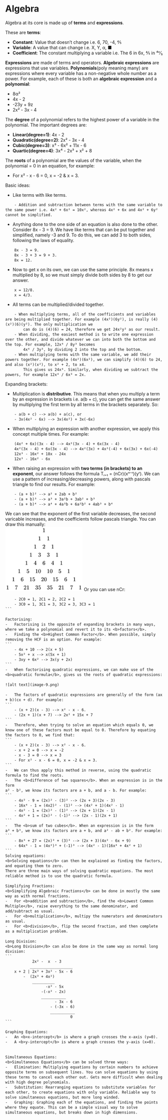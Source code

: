 # Algebra

Algebra at its core is made up of <b>terms</b> and <b>expressions</b>.

These are <b>terms</b>:
-	<b>Constant</b>: Value that doesn’t change i.e. 6, 70, -4, ⅘
-	<b>Variable</b>: A value that can change i.e. X, Y, α, ■
-	<b>Coefficient</b>: The constant multiplying a variable i.e. The 6 in 6x, ⅘ in ⁴ˣ⁄₅

<b>Expressions</b> are made of terms and operators. <b>Algebraic expressions</b> are expressions that use variables. <b>Polynomials</b>(poly meaning many) are expressions where every variable has a non-negative whole number as  a power. For example, each of these is both an <b>algebraic expression</b> and a <b>polynomial</b>:
-	8α²
-	4x - 2
-	-23y + 9z
-	2x² - 3x - 4

The <b>degree</b> of a polynomial refers to the highest power of a variable in the polynomial. The important degrees are:
-	<b>Linear(degree=1)</b>: 4x - 2
-	<b>Quadratic(degree=2)</b>: 2x² - 3x - 4
-	<b>Cubic(degree=3)</b>: x³ - 6x² + 11x - 6
-	<b>Quartic(degree=4)</b>: 3x⁴ - 2x³ + x² + 8

The <b>roots</b> of a polynomial are the values of the variable, when the polynomial = 0 in an equation, for example:
-	For x² - x - 6 = 0, x = -2 & x = 3.

Basic ideas:
-	Like terms with like terms. 
```     
    - Addition and subtraction between terms with the same variable to the same power i.e. 4x² + 6x² = 10x², whereas 4x² + 6x and 4x² + 6y² cannot be simplified.
```
-	Anything done to the one side of an equation is also done to the other. Consider 8x - 3 = 9. We have like terms that can be put together and simplified, namely -3 and 9. To do this, we can add 3 to both sides, following the laws of equality.
```
    8x - 3 = 9.
    8x - 3 + 3 = 9 + 3.
    8x = 12.
```
- Now to get x on its own, we can use the same principle. 8x means x multiplied by 8, so we must simply divide both sides by 8 to get our answer.
```
    x = 12/8.
    x = 4/3.
```
-	All terms can be multiplied/divided together.
```
    - When multiplying terms, all of the coefficients and variables are being multiplied together. For example (4x²)(6y²), is really (4)(x²)(6)(y²). The only multiplication we
        can do is (4)(6) = 24, therefore we get 24x²y² as our result. 
    - When dividing, the easiest method is to write one expression over the other, and divide whatever we can into both the bottom and the top. For example, 12x⁴ / 8y³ becomes 
        4x⁴ / 3y³, by dividing 2 into the top and the bottom. 
    - When multiplying terms with the same variable, we add their powers together. For example (4x²)(6x²), we can simplify (4)(6) to 24, and also (x²)(x²), to x² + 2, to x4. 
        This gives us 24x⁴. Similarly, when dividing we subtract the powers, for example 12x⁴ / 6x³ = 2x.
```
Expanding brackets: 
-	Multiplication is <b>distributive</b>. This means that when you multiply a term by an expression in brackets i.e. a(b + c), you can get the same answer by multiplying the first term by all terms in the brackets separately. So:
```
    - a(b + c) --> a(b) + a(c), or 
    - 3x(4x² - 6x) --> 3x(4x²) + 3x(-6x)
```
-	When multiplying an expression with another expression, we apply this concept multiple times. For example:
```
    (4x² + 6x)(3x - 4) --> 4x²(3x - 4) + 6x(3x - 4)
    4x²(3x - 4) + 6x(3x - 4) --> 4x²(3x) + 4x²(-4) + 6x(3x) + 6x(-4)
    12x³ - 16x² + 18x - 24x
    12x³ - 16x² - 6x
```
-   When raising an expression with <b>two terms (in brackets) to an exponent</b>, our answer follows the formula Tᵣ₊₁ = (nCr)(xⁿ⁻ʳ)(yʳ). We can use a pattern of increasing/decreasing powers, along with pascals triangle to find our results. For example:
```
    - (a + b)² --> a² + 2ab + b²
    - (a + b)³ --> a³ + 3a²b + 3ab² + b³
    - (a + b)⁴ --> a⁴ + 4a³b + 6a²b² + 4ab³ + b⁴
```
We can see that the exponent of the first variable decreases, the second varicable increases, and the coefficients follow pascals triangle. You can draw this manually:   
![alt text](image-8.png)
Or you can use nCr:
````
    - 2C0 = 1, 2C1 = 2, 2C2 = 1
    - 3C0 = 1, 3C1 = 3, 3C2 = 3, 3C3 = 1
```

Factorising:
-	Factorising is the opposite of expanding brackets in many ways, where we take a polynomial and revert it to its <b>factors</b>.
-	Finding the <b>Highest Common Factor</b>. When possible, simply removing the HCF is an option. For example:
```
    - 4x + 10 --> 2(x + 5)
    - 5x² + x --> x(5x + 1)
    - 3xy + 6x² --> 3x(y + 2x)
```
-	When factorising quadratic expressions, we can make use of the <b>quadratic formula</b>, gives us the roots of quadratic expressions:

![alt text](image-9.png)

-	The factors of quadratic expressions are generally of the form (ax + b)(cx + d). For example: 
```
    - (x + 2)(x - 3) --> x² - x - 6.
    - (2x + 1)(x + 7) --> 2x² + 15x + 7
```
-	Therefore, when trying to solve an equation which equals 0, we know one of these factors must be equal to 0. Therefore by equating the factors to 0, we find that:
```
    - (x + 2)(x - 3) --> x² - x - 6.
    - x + 2 = 0 --> x = -2
    - x - 3 = 0 --> x = 3
    - For x² - x - 6 = 0, x = -2 & x = 3.
```
-   We can thus apply this method in reverse, using the quadratic formula to find the roots.
-	The <b>difference of two squares</b>. When an expression is in the form 
a² - b², we know its factors are a + b, and a - b. For example:
```
    - 4x² - 9 = (2x)² - (3)² --> (2x + 3)(2x - 3)
    - 16x⁴ - 1 = (4x2)² - (1)² --> (4x² + 1)(4x² - 1)
    - 4x² - 1 = (2x)² - (1)² --> (2x + 1)(2x - 1)
    - 4x² + 1 = (2x)² - (-1)² --> (2x - 1)(2x + 1)
```
-	The <b>sum of two cubes</b>. When an expression is in the form 
a³ + b³, we know its factors are a + b, and a² - ab + b². For example:
```
    - 8x³ + 27 = (2x)³ + (3)³ --> (2x + 3)(4x² - 6x + 9)
    - 64x⁶ - 1 = (4x²)³ + (-1)³ --> (4x² - 1)(16x⁴ + 4x² + 1)
```
Solving equations:
<b>Solving equations</b> can then be explained as finding the factors, and equating them to zero.
There are three main ways of solving quadratic equations. The most reliable method is to use the quadratic formula.

Simplifying Fractions:
<b>Simplifying Algebraic Fractions</b> can be done in mostly the same way as with normal fractions.
-   For <b>addition and subtraction</b>, find the <b>Lowest Common Multiple</b>, raise everything to the same denominator, and add/subtract as usual.
-   For <b>multiplication</b>, multipy the numerators and denominators as usual.
-   For <b>division</b>, flip the second fraction, and then complete as a multiplication problem.

Long Division:
<b>Long Division</b> can also be done in the same way as normal long division:
```
            2x² -  x  - 3
           ___________________
    x + 2 | 2x³ + 3x² - 5x - 6
        -  (2x³ + 4x²)
            __________
                  -x² - 5x
                -(-x² - 2x)
                ___________
                      - 3x - 6
                    - (-3x - 6)
                    ___________
                             0
```

Graphing Equations:
-   An <b>x-intercept</b> is where a graph crosses the x-axis (y=0).
-   A <b>y-intercept</b> is where a graph crosses the y-axis (x=0).


Simultaneous Equations:
<b>Simultaneous Equations</b> can be solved three ways:
-   Elimination: Multiplying equations by certain numbers to achieve opposite terms on subsequent lines. You can solve equations by using these terms to cancel each other out. Gets more difficult when dealing with high degree polynomials.
-   Substitution: Rearranging equations to substitute variables for each other, to create equations with only variable. Reliable way to solve simultaneous equations, but more long winded.
-   Graphing: Graphing each of the equations, and finding the points where they equate. This can be a simple visual way to solve simultaneous equations, but breaks down in high dimensions.

